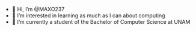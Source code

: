 - 👋 Hi, I’m @MAXO237
- 👀 I’m interested in learning as much as I can about computing
- 🌱 I’m currently a student of the Bachelor of Computer Science at UNAM  
<!---
MAXO237/MAXO237 is a ✨ special ✨ repository because its `README.md` (this file) appears on your GitHub profile.
You can click the Preview link to take a look at your changes.
--->
